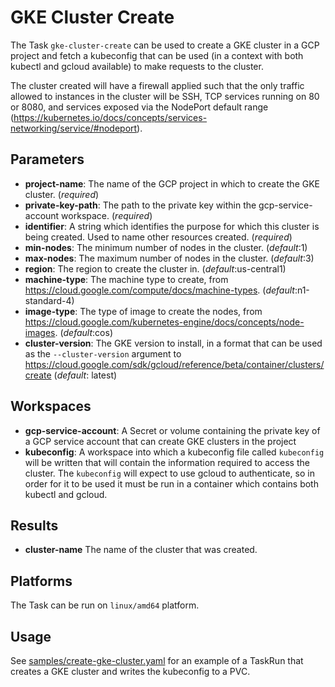 # GKE Cluster Create

The Task `gke-cluster-create` can be used to create a GKE cluster in a GCP
project and fetch a kubeconfig that can be used (in a context with both kubectl and gcloud
available) to make requests to the cluster.

The cluster created will have a firewall applied such that the only traffic allowed to instances
in the cluster will be SSH, TCP services running on 80 or 8080, and services exposed via the
NodePort default range (https://kubernetes.io/docs/concepts/services-networking/service/#nodeport).

## Parameters

* **project-name**: The name of the GCP project in which to create the GKE cluster. (_required_)
* **private-key-path**: The path to the private key within the gcp-service-account workspace. (_required_)
* **identifier**: A string which identifies the purpose for which this cluster is being created. Used to name other resources created. (_required_)
* **min-nodes**: The minimum number of nodes in the cluster. (_default_:1)
* **max-nodes**: The maximum number of nodes in the cluster. (_default_:3)
* **region**: The region to create the cluster in. (_default_:us-central1)
* **machine-type**: The machine type to create, from
  https://cloud.google.com/compute/docs/machine-types. (_default_:n1-standard-4)
* **image-type**: The type of image to create the nodes, from
  https://cloud.google.com/kubernetes-engine/docs/concepts/node-images. (_default_:cos)
* **cluster-version**: The GKE version to install, in a format that can be used as the
    `--cluster-version` argument to https://cloud.google.com/sdk/gcloud/reference/beta/container/clusters/create
    (_default_: latest)

## Workspaces

* **gcp-service-account**: A Secret or volume containing the private key of a GCP service account
  that can create GKE clusters in the project
* **kubeconfig**: A workspace into which a kubeconfig file called `kubeconfig` will be written that
  will contain the information required to access the cluster. The `kubeconfig` will expect to use
  gcloud to authenticate, so in order for it to be used it must be run in a container which contains
  both kubectl and gcloud.

## Results

* **cluster-name** The name of the cluster that was created.

## Platforms

The Task can be run on `linux/amd64` platform.

## Usage

See [samples/create-gke-cluster.yaml](samples/create-gke-cluster.yaml) for an example of a TaskRun
that creates a GKE cluster and writes the kubeconfig to a PVC.
